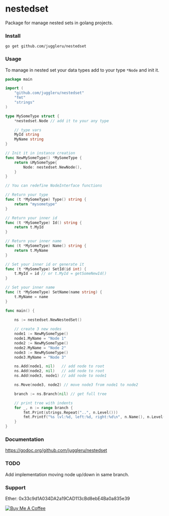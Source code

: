 # nestedset
Package for manage nested sets in golang projects.

### Install

```
go get github.com/juggleru/nestedset
```

### Usage

To manage in nested set your data types add to your type `*Node` and init it.
```go
package main

import (
    "github.com/juggleru/nestedset"
    "fmt"
    "strings"
)

type MySomeType struct {
    *nestedset.Node // add it to your any type

    // type vars
    MyId string
    MyName string
}

// Init it in instance creation
func NewMySomeType() *MySomeType {
    return &MySomeType{
        Node: nestedset.NewNode(),
    }
}

// You can redefine NodeInterface functions

// Return your type
func (t *MySomeType) Type() string {
    return "mysometype"
}

// Return your inner id
func (t *MySomeType) Id() string {
    return t.MyId
}

// Return your inner name
func (t *MySomeType) Name() string {
    return t.MyName
}

// Set your inner id or generate it
func (t *MySomeType) SetId(id int) {
    t.MyId = id // or t.MyId = getSomeNewId()
}

// Set your inner name
func (t *MySomeType) SetName(name string) {
    t.MyName = name
}

func main() { 
    
    ns := nestedset.NewNestedSet()

    // create 3 new nodes
    node1 := NewMySomeType()
    node1.MyName = "Node 1"
    node2 := NewMySomeType()
    node2.MyName = "Node 2"
    node3 := NewMySomeType()
    node3.MyName = "Node 3"

    ns.Add(node1, nil)   // add node to root
    ns.Add(node2, nil)   // add node to root
    ns.Add(node3, node1) // add node to node1

    ns.Move(node3, node2) // move node3 from node1 to node2

    branch := ns.Branch(nil) // get full tree

    // print tree with indents	
    for _, n := range branch {
   	    fmt.Print(strings.Repeat("..", n.Level()))
   	    fmt.Printf("%s lvl:%d, left:%d, right:%d\n", n.Name(), n.Level(), n.Left(), n.Right())
    }
}
```
### Documentation

https://godoc.org/github.com/juggleru/nestedset

### TODO

Add implementation moving node up/down in same branch.

### Support

Ether: 0x33c9d1A034DA2a19CAD113cBd8ebE4Ba0a835e39

<a href="https://www.buymeacoffee.com/juggle" target="_blank"><img src="https://www.buymeacoffee.com/assets/img/custom_images/orange_img.png" alt="Buy Me A Coffee" style="height: auto !important;width: auto !important;" ></a>

